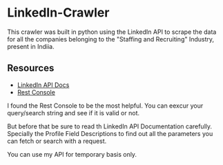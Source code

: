 # LinkedIn-Crawler

This crawler was built in python using the LinkedIn API to scrape the 
data for all the companies belonging to the "Staffing and Recruiting" Industry, present in Indiia.

## Resources
 * [LinkedIn API Docs](https://developer.linkedin.com/docs)
 * [Rest Console](https://apigee.com/console/linkedin?apig_cc=1)
 
 I found the Rest Console to be the most helpful. You can eexcur your query/search string and see if it is valid or not.
 
 But before that be sure to read th LinkedIn API Documentation carefully. 
 Specially the Profile Field Descriptions to find out all the parameters you can fetch or search with a request.
 
 You can use my API for temporary basis only.
 
